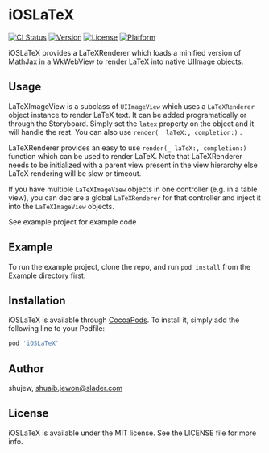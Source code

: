 # iOSLaTeX

[![CI Status](https://img.shields.io/travis/shujew/iOSLaTeX.svg?style=flat)](https://travis-ci.org/shujew/iOSLaTeX)
[![Version](https://img.shields.io/cocoapods/v/iOSLaTeX.svg?style=flat)](https://cocoapods.org/pods/iOSLaTeX)
[![License](https://img.shields.io/cocoapods/l/iOSLaTeX.svg?style=flat)](https://cocoapods.org/pods/iOSLaTeX)
[![Platform](https://img.shields.io/cocoapods/p/iOSLaTeX.svg?style=flat)](https://cocoapods.org/pods/iOSLaTeX)

iOSLaTeX provides a LaTeXRenderer which loads a minified version of MathJax in a WkWebView to render LaTeX into native UIImage objects.

## Usage

LaTeXImageView is a subclass of `UIImageView` which uses a `LaTeXRenderer` object instance to render LaTeX text. It can be added programatically or through the Storyboard. Simply set the `latex` property on the object and it will handle the rest.  You can also use  `render(_ laTeX:, completion:)` .

LaTeXRenderer provides an easy to use `render(_ laTeX:, completion:)` function which can be used to render LaTeX. Note that LaTeXRenderer needs to be initialized with a parent view present in the view hierarchy else LaTeX rendering will be slow or timeout.

If you have multiple `LaTeXImageView` objects in one controller (e.g. in a table view), you can declare a global `LaTeXRenderer` for that controller and inject it into  the `LaTeXImageView` objects.

See example project for example code

## Example

To run the example project, clone the repo, and run `pod install` from the Example directory first.

## Installation

iOSLaTeX is available through [CocoaPods](https://cocoapods.org). To install
it, simply add the following line to your Podfile:

```ruby
pod 'iOSLaTeX'
```

## Author

shujew, shuaib.jewon@slader.com

## License

iOSLaTeX is available under the MIT license. See the LICENSE file for more info.
